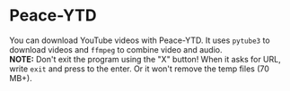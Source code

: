 # Peace-YTD
You can download YouTube videos with Peace-YTD. It uses `pytube3` to download videos and `ffmpeg` to combine video and audio.  
**NOTE:** Don't exit the program using the "X" button! When it asks for URL, write `exit` and press to the enter. Or it won't remove the temp files (70 MB+).
